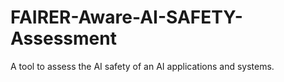 # FAIRER-Aware-AI-SAFETY-Assessment

A tool to assess the AI safety of an AI applications and systems.



